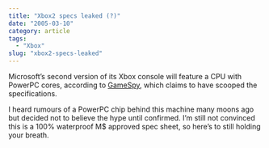 ```yaml
---
title: "Xbox2 specs leaked (?)"
date: "2005-03-10"
category: article
tags:
  - "Xbox"
slug: "xbox2-specs-leaked"
---
```


Microsoft’s second version of its Xbox console will feature a CPU with PowerPC cores, according to [GameSpy][1], which claims to have scooped the specifications.

I heard rumours of a PowerPC chip behind this machine many moons ago but decided not to believe the hype until confirmed. I’m still not convinced this is a 100% waterproof M$ approved spec sheet, so here’s to still holding your breath.

[1]:	https://xbox.gamespy.com/xbox/microsoft-xbox/594331p1.html?fromint=1
